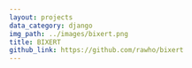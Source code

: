 ```yaml
---
layout: projects
data_category: django
img_path: ../images/bixert.png
title: BIXERT
github_link: https://github.com/rawho/bixert
---
```

